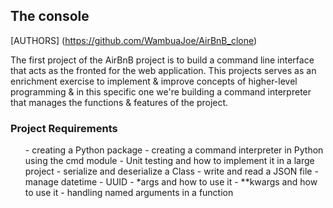 <h2>The console</h2>

[AUTHORS] (https://github.com/WambuaJoe/AirBnB_clone)

<p>The first project of the AirBnB project is to build a command line interface that acts as the fronted for the web application. This projects serves as an enrichment exercise to implement & improve concepts of higher-level programming & in this specific one we're building a command interpreter that manages the functions & features of the project.</p>

<h3>Project Requirements</h3>
<ol>
- creating a Python package
- creating a command interpreter in Python using the cmd module
- Unit testing and how to implement it in a large project
- serialize and deserialize a Class
- write and read a JSON file
- manage datetime
- UUID
- *args and how to use it
- **kwargs and how to use it
- handling named arguments in a function
</ol>
